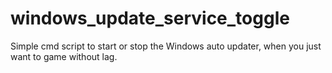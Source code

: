 # windows_update_service_toggle
Simple cmd script to start or stop the Windows auto updater, when you just want to game without lag.
